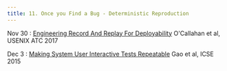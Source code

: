 ```yaml
---
title: 11. Once you Find a Bug - Deterministic Reproduction
---
```


Nov 30
: [Engineering Record And Replay For Deployability](https://www.usenix.org/system/files/conference/atc17/atc17-o_callahan.pdf) O'Callahan et al, USENIX ATC 2017

Dec 3
: [Making System User Interactive Tests Repeatable](http://www.cs.umd.edu/~atif/pubs/gao-icse15.pdf) Gao et al, ICSE 2015
